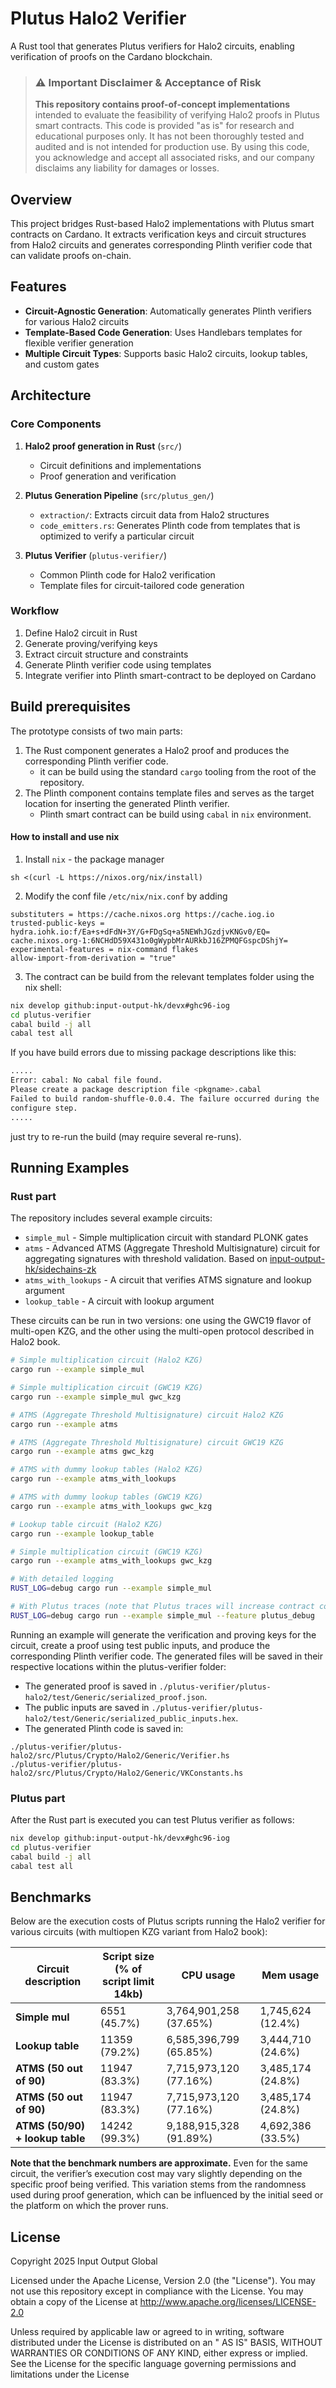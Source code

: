 # Plutus Halo2 Verifier

A Rust tool that generates Plutus verifiers for Halo2 circuits, enabling verification of proofs on the Cardano
blockchain.

> ### ⚠️ Important Disclaimer & Acceptance of Risk
>
> **This repository contains proof-of-concept implementations** intended to evaluate the feasibility of verifying Halo2
> proofs in Plutus smart contracts. This code is provided "as is" for research and educational purposes only. It has not
> been thoroughly tested and audited and is not intended for production use. By using this code, you acknowledge and
> accept all associated risks, and our company disclaims any liability for damages or losses.

## Overview

This project bridges Rust-based Halo2 implementations with Plutus smart contracts on Cardano. It
extracts verification keys and circuit structures from Halo2 circuits and generates corresponding Plinth verifier code
that can validate proofs on-chain.

## Features

- **Circuit-Agnostic Generation**: Automatically generates Plinth verifiers for various Halo2 circuits
- **Template-Based Code Generation**: Uses Handlebars templates for flexible verifier generation
- **Multiple Circuit Types**: Supports basic Halo2 circuits, lookup tables, and custom gates

## Architecture

### Core Components

1. **Halo2 proof generation in Rust** (`src/`)
    - Circuit definitions and implementations
    - Proof generation and verification

2. **Plutus Generation Pipeline** (`src/plutus_gen/`)
    - `extraction/`: Extracts circuit data from Halo2 structures
    - `code_emitters.rs`: Generates Plinth code from templates that is optimized to verify a particular circuit

3. **Plutus Verifier** (`plutus-verifier/`)
    - Common Plinth code for Halo2 verification
    - Template files for circuit-tailored code generation

### Workflow

1. Define Halo2 circuit in Rust
2. Generate proving/verifying keys
3. Extract circuit structure and constraints
4. Generate Plinth verifier code using templates
5. Integrate verifier into Plinth smart-contract to be deployed on Cardano

## Build prerequisites

The prototype consists of two main parts:

1. The Rust component generates a Halo2 proof and produces the corresponding Plinth verifier code.
    - it can be build using the standard `cargo` tooling from the root of the repository.
2. The Plinth component contains template files and serves as the target location for inserting the generated Plinth
   verifier.
    - Plinth smart contract can be build using `cabal` in `nix` environment.

#### How to install and use nix

1. Install `nix` - the package manager

```
sh <(curl -L https://nixos.org/nix/install)
```

2. Modify the conf file `/etc/nix/nix.conf` by adding

```
substituters = https://cache.nixos.org https://cache.iog.io
trusted-public-keys = hydra.iohk.io:f/Ea+s+dFdN+3Y/G+FDgSq+a5NEWhJGzdjvKNGv0/EQ= cache.nixos.org-1:6NCHdD59X431o0gWypbMrAURkbJ16ZPMQFGspcDShjY=
experimental-features = nix-command flakes
allow-import-from-derivation = "true"
```

3. The contract can be build from the relevant templates folder using the nix shell:

```bash
nix develop github:input-output-hk/devx#ghc96-iog
cd plutus-verifier
cabal build -j all
cabal test all
```

If you have build errors due to missing package descriptions like this:

```bash
.....
Error: cabal: No cabal file found.
Please create a package description file <pkgname>.cabal
Failed to build random-shuffle-0.0.4. The failure occurred during the
configure step.
.....
```

just try to re-run the build (may require several re-runs).

## Running Examples

### Rust part

The repository includes several example circuits:

* `simple_mul` - Simple multiplication circuit with standard PLONK gates
* `atms` - Advanced ATMS (Aggregate Threshold Multisignature) circuit for aggregating signatures with threshold
  validation. Based on [input-output-hk/sidechains-zk](https://github.com/input-output-hk/sidechains-zk)
* `atms_with_lookups` - A circuit that verifies ATMS signature and lookup argument
* `lookup_table` - A circuit with lookup argument

These circuits can be run in two versions: one using the GWC19 flavor of multi-open KZG, and the other using the
multi-open protocol described in Halo2 book.

```bash
# Simple multiplication circuit (Halo2 KZG)
cargo run --example simple_mul

# Simple multiplication circuit (GWC19 KZG)
cargo run --example simple_mul gwc_kzg

# ATMS (Aggregate Threshold Multisignature) circuit Halo2 KZG
cargo run --example atms

# ATMS (Aggregate Threshold Multisignature) circuit GWC19 KZG
cargo run --example atms gwc_kzg

# ATMS with dummy lookup tables (Halo2 KZG)
cargo run --example atms_with_lookups

# ATMS with dummy lookup tables (GWC19 KZG)
cargo run --example atms_with_lookups gwc_kzg

# Lookup table circuit (Halo2 KZG)
cargo run --example lookup_table

# Simple multiplication circuit (GWC19 KZG)
cargo run --example atms_with_lookups gwc_kzg

# With detailed logging
RUST_LOG=debug cargo run --example simple_mul

# With Plutus traces (note that Plutus traces will increase contract cost!)
RUST_LOG=debug cargo run --example simple_mul --feature plutus_debug
```

Running an example will generate the verification and proving keys for the circuit, create a proof using test public
inputs, and produce the corresponding Plinth verifier code. The generated files will be saved in their respective
locations within the plutus-verifier folder:

* The generated proof is saved in `./plutus-verifier/plutus-halo2/test/Generic/serialized_proof.json`.
* The public inputs are saved in `./plutus-verifier/plutus-halo2/test/Generic/serialized_public_inputs.hex`.
* The generated Plinth code is saved in:

```
./plutus-verifier/plutus-halo2/src/Plutus/Crypto/Halo2/Generic/Verifier.hs
./plutus-verifier/plutus-halo2/src/Plutus/Crypto/Halo2/Generic/VKConstants.hs
```

### Plutus part

After the Rust part is executed you can test Plutus verifier as follows:

```bash
nix develop github:input-output-hk/devx#ghc96-iog
cd plutus-verifier
cabal build -j all
cabal test all
```

## Benchmarks

Below are the execution costs of Plutus scripts running the Halo2 verifier for various circuits (with multiopen KZG
variant from Halo2 book):

| Circuit description             | Script size<br/>(% of script limit 14kb) | CPU usage               | Mem usage         |
|---------------------------------|------------------------------------------|-------------------------|-------------------|
| **Simple mul**                  | 6551  (45.7%)                            | 3,764,901,258  (37.65%) | 1,745,624 (12.4%) |
| **Lookup table**                | 11359 (79.2%)                            | 6,585,396,799  (65.85%) | 3,444,710 (24.6%) |
| **ATMS (50 out of 90)**         | 11947 (83.3%)                            | 7,715,973,120  (77.16%) | 3,485,174 (24.8%) |
| **ATMS (50 out of 90)**         | 11947 (83.3%)                            | 7,715,973,120  (77.16%) | 3,485,174 (24.8%) |
| **ATMS (50/90) + lookup table** | 14242 (99.3%)                            | 9,188,915,328  (91.89%) | 4,692,386 (33.5%) |

**Note that the benchmark numbers are approximate.** Even for the same circuit, the verifier’s execution cost may vary
slightly depending on the specific proof being verified. This variation stems from the randomness used during proof
generation, which can be influenced by the initial seed or the platform on which the prover runs.

## License

Copyright 2025 Input Output Global

Licensed under the Apache License, Version 2.0 (the "License"). You may not use this repository except in compliance
with the License. You may obtain a copy of the License at http://www.apache.org/licenses/LICENSE-2.0

Unless required by applicable law or agreed to in writing, software distributed under the License is distributed on an "
AS IS" BASIS, WITHOUT WARRANTIES OR CONDITIONS OF ANY KIND, either express or implied. See the License for the specific
language governing permissions and limitations under the License

